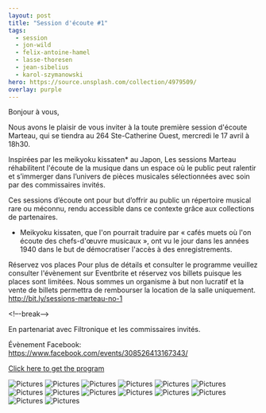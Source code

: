 ```yaml
---
layout: post
title: "Session d'écoute #1"
tags:
  - session
  - jon-wild
  - felix-antoine-hamel
  - lasse-thoresen
  - jean-sibelius
  - karol-szymanowski
hero: https://source.unsplash.com/collection/4979509/
overlay: purple
---
```


Bonjour à vous,
 
Nous avons le plaisir de vous inviter à la toute première session d'écoute Marteau, qui se tiendra au 264 Ste-Catherine Ouest, mercredi le 17 avril à 18h30.
 
Inspirées par les meikyoku kissaten* au Japon, Les sessions Marteau réhabilitent l'écoute de la musique dans un espace où le public peut ralentir et s’immerger dans l’univers de pièces musicales sélectionnées avec soin par des commissaires invités.
 
Ces sessions d’écoute ont pour but d’offrir au public un répertoire musical rare ou méconnu, rendu accessible dans ce contexte grâce aux collections de partenaires.

* Meikyoku kissaten, que l'on pourrait traduire par « cafés muets où l'on écoute des chefs-d'œuvre musicaux », ont vu le jour dans les années 1940 dans le but de démocratiser l'accès à des enregistrements.

Réservez vos places
Pour plus de détails et consulter le programme veuillez consulter l'évènement sur Eventbrite et réservez vos billets puisque les places sont limitées. Nous sommes un organisme à but non lucratif et la vente de billets permettra de rembourser la location de la salle uniquement. http://bit.ly/sessions-marteau-no-1

<!–-break-–>

En partenariat avec Filtronique et les commissaires invités.

Évènement Facebook:
https://www.facebook.com/events/308526413167343/


[Click here to get the program](/uploads/session-001/program/Sessions-Marteau-001-Programme.pdf)

![Pictures](/uploads/session-001/pictures/DSC2866.JPG)
![Pictures](/uploads/session-001/pictures/DSC2878.JPG)
![Pictures](/uploads/session-001/pictures/DSC2886.JPG)
![Pictures](/uploads/session-001/pictures/DSC2899.JPG)
![Pictures](/uploads/session-001/pictures/DSC2905.JPG)
![Pictures](/uploads/session-001/pictures/DSC2913.JPG)
![Pictures](/uploads/session-001/pictures/DSC2924.JPG)
![Pictures](/uploads/session-001/pictures/DSC2936.JPG)
![Pictures](/uploads/session-001/pictures/DSC2944.JPG)
![Pictures](/uploads/session-001/pictures/DSC2948.JPG)
![Pictures](/uploads/session-001/pictures/DSC2953.JPG)
![Pictures](/uploads/session-001/pictures/DSC2963.JPG)
![Pictures](/uploads/session-001/pictures/DSC2964.JPG)
![Pictures](/uploads/session-001/pictures/DSC2970.JPG)

